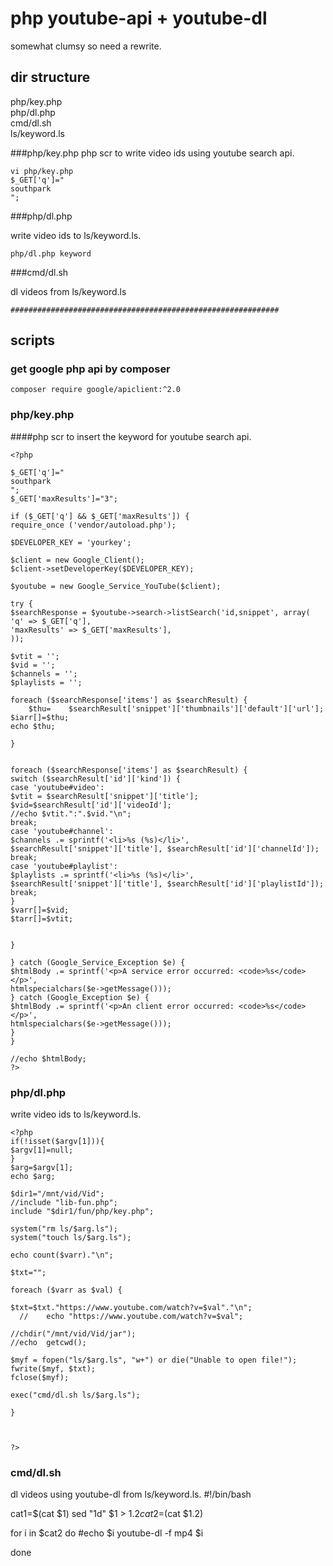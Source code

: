 # php youtube-api + youtube-dl
somewhat clumsy so need a rewrite.
## dir structure
php/key.php<br>
php/dl.php<br>
cmd/dl.sh<br>
ls/keyword.ls<br>

###php/key.php
php scr to write video ids using youtube search api.

```
vi php/key.php
$_GET['q']="
southpark
";

```
###php/dl.php

write video ids to ls/keyword.ls.

```
php/dl.php keyword
```
###cmd/dl.sh

dl videos from ls/keyword.ls

```
############################################################
```

## scripts

### get google php api by composer
```
composer require google/apiclient:^2.0
```

### php/key.php

####php scr to insert the keyword for youtube search api.
```
<?php

$_GET['q']="
southpark
";
$_GET['maxResults']="3";

if ($_GET['q'] && $_GET['maxResults']) {
require_once ('vendor/autoload.php');

$DEVELOPER_KEY = 'yourkey';

$client = new Google_Client();
$client->setDeveloperKey($DEVELOPER_KEY);

$youtube = new Google_Service_YouTube($client);

try {
$searchResponse = $youtube->search->listSearch('id,snippet', array(
'q' => $_GET['q'],
'maxResults' => $_GET['maxResults'],
));

$vtit = '';
$vid = '';
$channels = '';
$playlists = '';

foreach ($searchResponse['items'] as $searchResult) {
    $thu=    $searchResult['snippet']['thumbnails']['default']['url'];
$iarr[]=$thu;
echo $thu;

}


foreach ($searchResponse['items'] as $searchResult) {
switch ($searchResult['id']['kind']) {
case 'youtube#video':
$vtit = $searchResult['snippet']['title'];
$vid=$searchResult['id']['videoId'];
//echo $vtit.":".$vid."\n";
break;
case 'youtube#channel':
$channels .= sprintf('<li>%s (%s)</li>',
$searchResult['snippet']['title'], $searchResult['id']['channelId']);
break;
case 'youtube#playlist':
$playlists .= sprintf('<li>%s (%s)</li>',
$searchResult['snippet']['title'], $searchResult['id']['playlistId']);
break;
}
$varr[]=$vid;
$tarr[]=$vtit;


}

} catch (Google_Service_Exception $e) {
$htmlBody .= sprintf('<p>A service error occurred: <code>%s</code></p>',
htmlspecialchars($e->getMessage()));
} catch (Google_Exception $e) {
$htmlBody .= sprintf('<p>An client error occurred: <code>%s</code></p>',
htmlspecialchars($e->getMessage()));
}
}

//echo $htmlBody;
?>

```
### php/dl.php

write video ids to ls/keyword.ls.

```
<?php
if(!isset($argv[1])){
$argv[1]=null;
}
$arg=$argv[1];
echo $arg;

$dir1="/mnt/vid/Vid";
//include "lib-fun.php";
include "$dir1/fun/php/key.php";

system("rm ls/$arg.ls");
system("touch ls/$arg.ls");

echo count($varr)."\n";

$txt="";

foreach ($varr as $val) {

$txt=$txt."https://www.youtube.com/watch?v=$val"."\n";
  //    echo "https://www.youtube.com/watch?v=$val";

//chdir("/mnt/vid/Vid/jar");
//echo  getcwd();

$myf = fopen("ls/$arg.ls", "w+") or die("Unable to open file!");
fwrite($myf, $txt);
fclose($myf);

exec("cmd/dl.sh ls/$arg.ls");

}



?>

``` 
### cmd/dl.sh
dl videos using youtube-dl from ls/keyword.ls.
#!/bin/bash

cat1=$(cat $1)
sed "1d" $1 > $1.2
cat2=$(cat $1.2)

for i in $cat2
do
#echo $i
youtube-dl -f mp4 $i

done
```